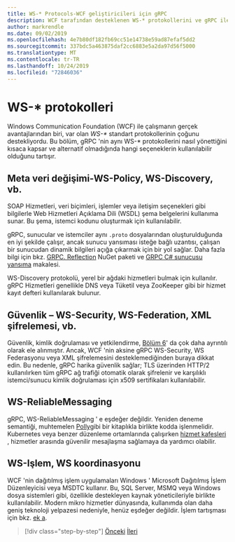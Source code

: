 ```yaml
---
title: WS-* Protocols-WCF geliştiricileri için gRPC
description: WCF tarafından desteklenen WS-* protokollerini ve gRPC ile kullanılabilen alternatifleri gözden geçirme
author: markrendle
ms.date: 09/02/2019
ms.openlocfilehash: 4e7b80df182fb69cc51e14738e59ad87efaf5dd2
ms.sourcegitcommit: 337bdc5a463875daf2cc6883e5a2da97d56f5000
ms.translationtype: MT
ms.contentlocale: tr-TR
ms.lasthandoff: 10/24/2019
ms.locfileid: "72846036"
---
```

# <a name="ws--protocols"></a>WS-\* protokolleri

Windows Communication Foundation (WCF) ile çalışmanın gerçek avantajlarından biri, var olan _WS-\*_ standart protokollerinin çoğunu destekliyordu. Bu bölüm, gRPC 'nin aynı WS-\* protokollerini nasıl yönettiğini kısaca kapsar ve alternatif olmadığında hangi seçeneklerin kullanılabilir olduğunu tartışır.

## <a name="metadata-exchange---ws-policy-ws-discovery-and-so-on"></a>Meta veri değişimi-WS-Policy, WS-Discovery, vb.

SOAP Hizmetleri, veri biçimleri, işlemler veya iletişim seçenekleri gibi bilgilerle Web Hizmetleri Açıklama Dili (WSDL) şema belgelerini kullanıma sunar. Bu şema, istemci kodunu oluşturmak için kullanılabilir.

gRPC, sunucular ve istemciler aynı `.proto` dosyalarından oluşturulduğunda en iyi şekilde çalışır, ancak sunucu yansıması isteğe bağlı uzantısı, çalışan bir sunucudan dinamik bilgileri açığa çıkarmak için bir yol sağlar. Daha fazla bilgi için bkz. [GRPC. Reflection](https://nuget.org/packages/Grpc.Reflection) NuGet paketi ve [GRPC C# sunucusu yansıma](https://github.com/grpc/grpc/blob/master/doc/csharp/server_reflection.md) makalesi.

WS-Discovery protokolü, yerel bir ağdaki hizmetleri bulmak için kullanılır. gRPC Hizmetleri genellikle DNS veya Tüketil veya ZooKeeper gibi bir hizmet kayıt defteri kullanılarak bulunur.

## <a name="security--ws-security-ws-federation-xml-encryption-and-so-on"></a>Güvenlik – WS-Security, WS-Federation, XML şifrelemesi, vb.

Güvenlik, kimlik doğrulaması ve yetkilendirme, [Bölüm 6](security.md)' da çok daha ayrıntılı olarak ele alınmıştır. Ancak, WCF 'nin aksine gRPC WS-Security, WS Federasyonu veya XML şifrelemesini desteklemediğinden buraya dikkat edin. Bu nedenle, gRPC harika güvenlik sağlar; TLS üzerinden HTTP/2 kullanılırken tüm gRPC ağ trafiği otomatik olarak şifrelenir ve karşılıklı istemci/sunucu kimlik doğrulaması için x509 sertifikaları kullanılabilir.

## <a name="ws-reliablemessaging"></a>WS-ReliableMessaging

gRPC, WS-ReliableMessaging ' e eşdeğer değildir. Yeniden deneme semantiği, muhtemelen [Polly](https://github.com/App-vNext/Polly)gibi bir kitaplıkla birlikte kodda işlenmelidir. Kubernetes veya benzer düzenleme ortamlarında çalışırken [hizmet kafesleri](service-mesh.md) , hizmetler arasında güvenilir mesajlaşma sağlamaya da yardımcı olabilir.

## <a name="ws-transaction-ws-coordination"></a>WS-Işlem, WS koordinasyonu

WCF 'nin dağıtılmış işlem uygulamaları Windows ' Microsoft Dağıtılmış İşlem Düzenleyicisi veya MSDTC kullanır. Bu, SQL Server, MSMQ veya Windows dosya sistemleri gibi, özellikle destekleyen kaynak yöneticileriyle birlikte kullanılabilir. Modern mikro hizmetler dünyasında, kullanımda olan daha geniş teknoloji yelpazesi nedeniyle, henüz eşdeğer değildir. İşlem tartışması için bkz. [ek a](appendix.md).

>[!div class="step-by-step"]
>[Önceki](error-handling.md)
>[İleri](migrate-wcf-to-grpc.md)
